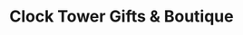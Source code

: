 ---
title: "Clock Tower Gifts & Boutique"
url: /jasper/clock-tower-gifts-und-boutique/
shop: Andenken
---